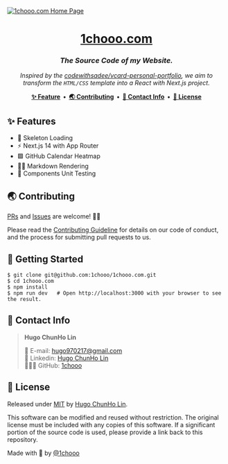 <a href="https://1chooo.com">
  <img alt="1chooo.com Home Page" src="https://docs.1chooo.com/images/cover_transparent_bg.png">
</a>

<h1 align="center"><a href="https://1chooo.com">1chooo.com</a></h1>

<h3 align="center">
    <b><i>The Source Code of my Website.</i></b>
</h3>

<p align="center">
    <i>Inspired by the <a href="https://github.com/codewithsadee/vcard-personal-portfolio">codewithsadee/vcard-personal-portfolio</a>, we aim to transform the <code>HTML/CSS</code> template into a React with Next.js project.</i>
</p>

<!-- <p align="center">
  <a href="#-features"><strong>✨ Feature</strong></a> ·
  <a href="#installation"><strong>Installation</strong></a> ·
  <a href="#deploy-your-own"><strong>Deploy Your Own</strong></a> ·
  <a href="#setting-up-locally"><strong>Setting Up Locally</strong></a> ·
  <a href="#tech-stack"><strong>Tech Stack</strong></a> ·
  <a href="#-contributing"><strong>🌏 Contributing</strong></a> ·
  <a href="#-contact-info"><strong>📲 Contact Info</strong></a> ·
  <a href="#-license"><strong>🪪 License</strong></a>
</p> -->

<p align="center">
<strong>
  <a href="#-features">✨ Feature</a>&nbsp;&nbsp;&bull;&nbsp;&nbsp;<a href="#-contributing">🌏 Contributing</a>&nbsp;&nbsp;&bull;&nbsp;&nbsp;<a href="#-contact-info">📲 Contact Info</a>&nbsp;&nbsp;&bull;&nbsp;&nbsp;<a href="#-license">🪪 License</a>
</strong>
</p>

## ✨ Features

- 🚧 Skeleton Loading
- ⚡️ Next.js 14 with App Router
- 🟩 GitHub Calendar Heatmap
- ✍🏻 Markdown Rendering
- 🧪 Components Unit Testing


<!-- <p align="center">
  <a href="https://github.com/steven-tey/novel/blob/main/LICENSE">
    <img src="https://img.shields.io/github/license/1chooo/1chooo.com?label=license&logo=github&color=blue&logoColor=fff&style=for-the-badge" alt="License" />
  </a>
  <a href="https://github.com/1chooo/1chooo.com"><img src="https://img.shields.io/github/stars/1chooo/1chooo.com?style=for-the-badge" alt="Novel.sh's GitHub repo"></a>
</p> -->



<!-- ## 🔨 Requirements

Node, recommended >=20.11.0 with corepack enabled
pnpm, recommended >=9.x
Visual Studio Code with recommended extensions
Optionally React Developer Tools -->

## 🌏 Contributing

[PRs](https://github.com/1chooo/1chooo.com/pulls) and [Issues](https://github.com/1chooo/1chooo.com/issues) are welcome! 🫵🏻

Please read the [Contributing Guideline](./CONTRIBUTING.md) for details on our code of conduct, and the process for submitting pull requests to us.

## 🔩 Getting Started

```shell
$ git clone git@github.com:1chooo/1chooo.com.git
$ cd 1chooo.com
$ npm install
$ npm run dev   # Open http://localhost:3000 with your browser to see the result.
```

## 📲 Contact Info

> **Hugo ChunHo Lin**
> 
> <aside>
>   📩 E-mail: <a href="mailto:hugo970217@gmail.com">hugo970217@gmail.com</a>
> <br>
>   🧳 Linkedin: <a href="https://www.linkedin.com/in/1chooo/">Hugo ChunHo Lin</a>
> <br>
>   👨🏻‍💻 GitHub: <a href="https://github.com/1chooo">1chooo</a>
>    
> </aside>

## 🪪 License

Released under [MIT](./LICENSE) by [Hugo ChunHo Lin](https://1chooo.com).

This software can be modified and reused without restriction.
The original license must be included with any copies of this software.
If a significant portion of the source code is used, please provide a link back to this repository.


Made with 🖤 by [@1chooo](https://1chooo.com)
